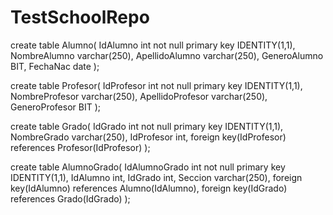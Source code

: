# TestSchoolRepo

create table Alumno(
	IdAlumno int not null primary key IDENTITY(1,1),
    NombreAlumno varchar(250),
    ApellidoAlumno varchar(250),
    GeneroAlumno BIT,
    FechaNac date 
);

create table Profesor(
	IdProfesor int not null primary key IDENTITY(1,1),
    NombreProfesor varchar(250),
    ApellidoProfesor varchar(250),
    GeneroProfesor BIT
);

create table Grado(
	IdGrado int not null primary key IDENTITY(1,1),
    NombreGrado varchar(250),
    IdProfesor int,
	foreign key(IdProfesor) references Profesor(IdProfesor)
);

create table AlumnoGrado(
	IdAlumnoGrado int not null primary key IDENTITY(1,1),
    IdAlumno int,
    IdGrado int,
    Seccion varchar(250),
    foreign key(IdAlumno) references Alumno(IdAlumno),
	foreign key(IdGrado) references Grado(IdGrado)
);

